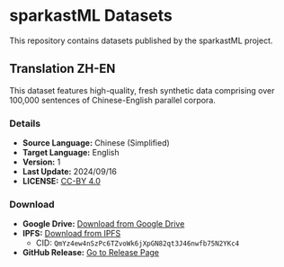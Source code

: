 # sparkastML Datasets

This repository contains datasets published by the sparkastML project.

## Translation ZH-EN

This dataset features high-quality, fresh synthetic data comprising over 100,000 sentences of Chinese-English parallel corpora.

### Details

- **Source Language:** Chinese (Simplified)
- **Target Language:** English
- **Version:** 1
- **Last Update:** 2024/09/16
- **LICENSE:** [CC-BY 4.0](https://creativecommons.org/licenses/by/4.0/)

### Download

- **Google Drive:** [Download from Google Drive](https://drive.google.com/drive/folders/1_ADblZcB5p9BUvawkYDmp1qIUDZgkkoe)
- **IPFS:** [Download from IPFS](https://ipfs.a2x.pub/ipfs/QmYz4ew4nSzPc6TZvoWk6jXpGN82qt3J46nwfb75N2YKc4/)
  - CID: `QmYz4ew4nSzPc6TZvoWk6jXpGN82qt3J46nwfb75N2YKc4`
- **GitHub Release:** [Go to Release Page](https://github.com/alikia2x/sparkastML/releases/tag/v1-dataset)
